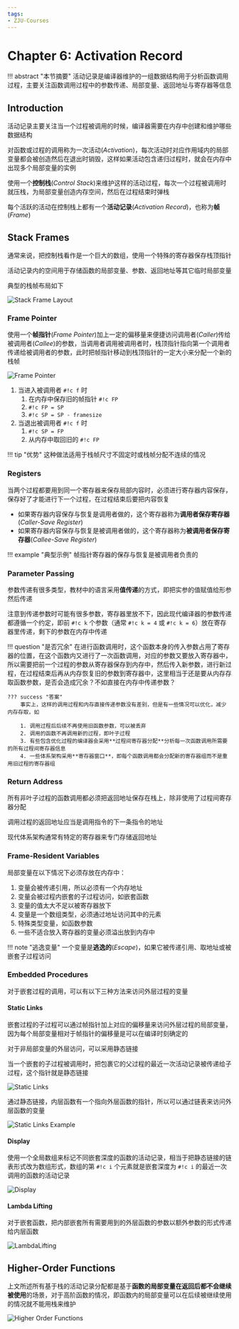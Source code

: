 ```yaml
---
tags:
- ZJU-Courses
---
```


# Chapter 6: Activation Record

!!! abstract "本节摘要"
    活动记录是编译器维护的一组数据结构用于分析函数调用过程，主要关注函数调用过程中的参数传递、局部变量、返回地址与寄存器等信息

## Introduction

活动记录主要关注当一个过程被调用的时候，编译器需要在内存中创建和维护哪些数据结构

对函数或过程的调用称为一次活动(*Activation*)，每次活动时对应作用域内的局部变量都会被创造然后在退出时销毁，这样如果活动包含递归过程时，就会在内存中出现多个局部变量的实例

使用一个**控制栈**(*Control Stack*)来维护这样的活动过程，每次一个过程被调用时就压栈，为局部变量创造内存空间，然后在过程结束时弹栈

每个活跃的活动在控制栈上都有一个**活动记录**(*Activation Record*)，也称为**帧**(*Frame*)

## Stack Frames

通常来说，把控制栈看作是一个巨大的数组，使用一个特殊的寄存器保存栈顶指针

活动记录内的空间用于存储函数的局部变量、参数、返回地址等其它临时局部变量

典型的栈帧布局如下

![Stack Frame Layout](assets/StackFrameLayout.png)

### Frame Pointer

使用一个**帧指针**(*Frame Pointer*)加上一定的偏移量来便捷访问调用者(*Caller*)传给被调用者(*Callee*)的参数，当调用者调用被调用者时，栈顶指针指向第一个调用者传递给被调用者的参数，此时把帧指针移动到栈顶指针的一定大小来分配一个新的栈帧

![Frame Pointer](assets/FramePointer.png)

1. 当进入被调用者 `#!c f` 时
    1. 在内存中保存旧的帧指针 `#!c FP`
    2. `#!c FP = SP`
    3. `#!c SP = SP - framesize`
2. 当退出被调用者 `#!c f` 时
    1. `#!c SP = FP`
    2. 从内存中取回旧的 `#!c FP`

!!! tip "优势"
    这种做法适用于栈帧尺寸不固定时或栈帧分配不连续的情况

### Registers

当两个过程都要用到同一个寄存器来保存局部内容时，必须进行寄存器内容保存，保存好了才能进行下一个过程，在过程结束后要把内容恢复

- 如果寄存器内容保存与恢复是调用者做的，这个寄存器称为**调用者保存寄存器**(*Caller-Save Register*)
- 如果寄存器内容保存与恢复是被调用者做的，这个寄存器称为**被调用者保存寄存器**(*Callee-Save Register*)

!!! example "典型示例"
    帧指针寄存器的保存与恢复是被调用者负责的

### Parameter Passing

参数传递有很多类型，教材中的语言采用**值传递**的方式，即把实参的值赋值给形参然后传递

注意到传递参数时可能有很多参数，寄存器里放不下，因此现代编译器的参数传递都遵循一个约定，即前 `#!c k` 个参数（通常 `#!c k = 4` 或 `#!c k = 6`）放在寄存器里传递，剩下的参数在内存中传递

!!! question "是否冗余"
    在进行函数调用时，这个函数本身的传入参数占用了寄存器的位置，在这个函数内又进行了一次函数调用，对应的参数又要放入寄存器中，所以需要把前一个过程的参数从寄存器保存到内存中，然后传入新参数，进行新过程，在过程结束后再从内存恢复旧的参数到寄存器中，这里相当于还是要从内存存取函数参数，是否会造成冗余？不如直接在内存中传递参数？

    ??? success "答案"
        事实上，这样的调用过程和内存直接传递参数没有差别，但是有一些情况可以优化，减少内存存取，如

        1. 调用过程后后续不再使用旧函数参数，可以被丢弃
        2. 调用的函数不再调用新的过程，即叶子过程
        3. 有些包含优化过程的编译器会采用**过程间寄存器分配**分析每一次函数调用所需要的所有过程间寄存器信息
        4. 一些体系架构采用**寄存器窗口**，即每个函数调用都会分配新的寄存器组而不是重用旧过程的寄存器组

### Return Address

所有非叶子过程的函数调用都必须把返回地址保存在栈上，除非使用了过程间寄存器分配

调用过程的返回地址应当是调用指令的下一条指令的地址

现代体系架构通常有特定的寄存器来专门存储返回地址

### Frame-Resident Variables

局部变量在以下情况下必须存放在内存中：

1. 变量会被传递引用，所以必须有一个内存地址
2. 变量会被过程内嵌套的子过程访问，如嵌套函数
3. 变量的值太大不足以被寄存器放下
4. 变量是一个数组类型，必须通过地址访问其中的元素
5. 特殊类型变量，如函数参数
6. 一些不适合放入寄存器的变量必须溢出放到内存中

!!! note "逃逸变量"
    一个变量是**逃逸的**(*Escape*)，如果它被传递引用、取地址或被嵌套子过程访问

### Embedded Procedures

对于嵌套过程的调用，可以有以下三种方法来访问外层过程的变量

#### Static Links

嵌套过程的子过程可以通过帧指针加上对应的偏移量来访问外层过程的局部变量，因为每个局部变量相对于帧指针的偏移量是可以在编译时刻确定的

对于非局部变量的外层访问，可以采用静态链接

当一个嵌套的子过程被调用时，把包裹它的父过程的最近一次活动记录被传递给子过程，这个指针就是静态链接

![Static Links](assets/StaticLinks.png)

通过静态链接，内层函数有一个指向外层函数的指针，所以可以通过链表来访问外层函数的变量

![Static Links Example](assets/StaticLinksExample.png)

#### Display

使用一个全局数组来标记不同嵌套深度的函数的活动记录，相当于把静态链接的链表形式改为数组形式，数组的第 `#!c i` 个元素就是嵌套深度为 `#!c i` 的最近一次调用的函数的活动记录

![Display](assets/Display.png)

#### Lambda Lifting

对于嵌套函数，把内部嵌套所有需要用到的外层函数的参数以额外参数的形式传递给内层函数

![LambdaLifting](assets/LambdaLifting.png)

## Higher-Order Functions

上文所述所有基于栈的活动记录分配都是基于**函数的局部变量在返回后都不会继续被使用**的场景，对于高阶函数的情况，即函数内的局部变量可以在后续被继续使用的情况就不能用栈来维护

![Higher Order Functions](assets/HigherOrderFunctions.png)

